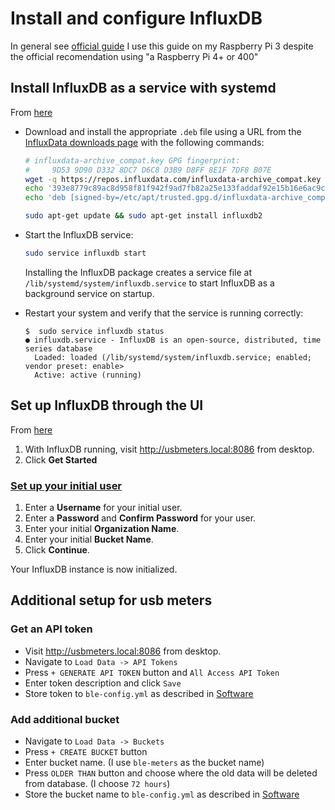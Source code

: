 # Install and configure InfluxDB
In general see [official guide](https://docs.influxdata.com/influxdb/v2.6/install/?t=Raspberry+Pi)
I use this guide on my Raspberry Pi 3 despite the official recomendation using "a Raspberry Pi 4+ or 400"

## Install InfluxDB as a service with systemd
From [here](https://docs.influxdata.com/influxdb/v2.6/install/?t=Linux#install-influxdb-as-a-service-with-systemd)
-   Download and install the appropriate `.deb` file using a URL from the [InfluxData downloads page](https://portal.influxdata.com/downloads/) with the following commands:

    ```sh
    # influxdata-archive_compat.key GPG fingerprint:
    #     9D53 9D90 D332 8DC7 D6C8 D3B9 D8FF 8E1F 7DF8 B07E
    wget -q https://repos.influxdata.com/influxdata-archive_compat.key
    echo '393e8779c89ac8d958f81f942f9ad7fb82a25e133faddaf92e15b16e6ac9ce4c influxdata-archive_compat.key' | sha256sum -c && cat influxdata-archive_compat.key | gpg --dearmor | sudo tee /etc/apt/trusted.gpg.d/influxdata-archive_compat.gpg > /dev/null
    echo 'deb [signed-by=/etc/apt/trusted.gpg.d/influxdata-archive_compat.gpg] https://repos.influxdata.com/debian stable main' | sudo tee /etc/apt/sources.list.d/influxdata.list

    sudo apt-get update && sudo apt-get install influxdb2
    ```

-   Start the InfluxDB service:

    ```sh
    sudo service influxdb start
    ```

    Installing the InfluxDB package creates a service file at `/lib/systemd/system/influxdb.service` to start InfluxDB as a background service on startup.

-   Restart your system and verify that the service is running correctly:

    ```
    $  sudo service influxdb status
    ● influxdb.service - InfluxDB is an open-source, distributed, time series database
      Loaded: loaded (/lib/systemd/system/influxdb.service; enabled; vendor preset: enable>
      Active: active (running)
    ```

## Set up InfluxDB through the UI
From [here](https://docs.influxdata.com/influxdb/v2.6/install/?t=Linux#set-up-influxdb-through-the-ui)
1.  With InfluxDB running, visit http://usbmeters.local:8086 from desktop.
2.  Click **Get Started**

### [Set up your initial user](https://docs.influxdata.com/influxdb/v2.6/install/?t=Linux#set-up-your-initial-user)

1.  Enter a **Username** for your initial user.
2.  Enter a **Password** and **Confirm Password** for your user.
3.  Enter your initial **Organization Name**.
4.  Enter your initial **Bucket Name**.
5.  Click **Continue**.

Your InfluxDB instance is now initialized.

## Additional setup for usb meters

### Get an API token

- Visit http://usbmeters.local:8086 from desktop.
- Navigate to `Load Data -> API Tokens`
- Press `+ GENERATE API TOKEN` button and `All Access API Token`
- Enter token description and click `Save`
- Store token to `ble-config.yml` as described in [Software](software.md)

### Add additional bucket
- Navigate to `Load Data -> Buckets`
- Press `+ CREATE BUCKET` button
- Enter bucket name. (I use `ble-meters` as the bucket name)
- Press `OLDER THAN` button and choose where the old data will be deleted from database. (I choose `72 hours`)
- Store the bucket name to `ble-config.yml` as described in [Software](software.md)
